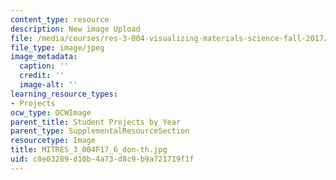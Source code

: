```yaml
---
content_type: resource
description: New image Upload
file: /media/courses/res-3-004-visualizing-materials-science-fall-2017/c8e03289d10b4a73d8c9b9a721719f1f_MITRES_3_004F17_6_don-th.jpg
file_type: image/jpeg
image_metadata:
  caption: ''
  credit: ''
  image-alt: ''
learning_resource_types:
- Projects
ocw_type: OCWImage
parent_title: Student Projects by Year
parent_type: SupplementalResourceSection
resourcetype: Image
title: MITRES_3_004F17_6_don-th.jpg
uid: c8e03289-d10b-4a73-d8c9-b9a721719f1f
---
```

